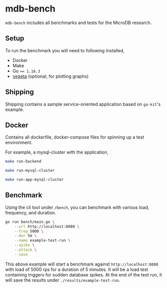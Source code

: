 # mdb-bench

`mdb-bench` includes all benchmarks and tests for the MicroDB research.

## Setup

To run the benchmark you will need to following installed,

- Docker
- Make
- Go `>= 1.16.3`
- [vegeta](https://github.com/flaviostutz/vegeta) (optional, for plotting graphs)

## Shipping

Shipping contains a sample service-oriented application based on `go-kit`'s example.

## Docker

Contains all dockerfile, docker-compose files for spinning up a test environment.

For example, a mysql-cluster with the application,

```bash
make run-backend

make run-mysql-cluster

make run-app-mysql-cluster
```

## Benchmark

Using the cli tool under `/bench`, you can benchmark with various load, frequency, and duration.

```bash
go run bench/main.go \
    --url http://localhost:8080 \
    --freq 5000 \
    --dur 5m \
    --name example-test-run \
    --spike \
    --attack \
    --save
```

This above example will start a benchmark against `http://localhost:8080` with load of 5000 rps for a duration of 5 minutes. It will be a load test containing triggers for sudden database spikes. At the end of the test run, it will save the results under `./results/example-test-run`.
